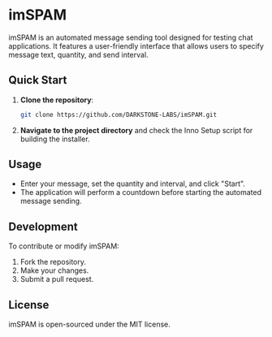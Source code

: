 # imSPAM

imSPAM is an automated message sending tool designed for testing chat applications. It features a user-friendly interface that allows users to specify message text, quantity, and send interval.

## Quick Start

1. **Clone the repository**:
   ```bash
   git clone https://github.com/DARKSTONE-LABS/imSPAM.git
   ```
2. **Navigate to the project directory** and check the Inno Setup script for building the installer.

## Usage

- Enter your message, set the quantity and interval, and click "Start".
- The application will perform a countdown before starting the automated message sending.

## Development

To contribute or modify imSPAM:
1. Fork the repository.
2. Make your changes.
3. Submit a pull request.

## License

imSPAM is open-sourced under the MIT license.

